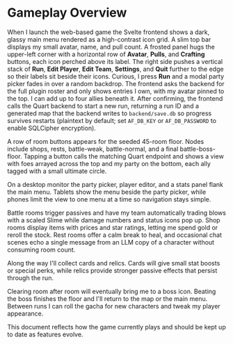 # Gameplay Overview

When I launch the web-based game the Svelte frontend shows a dark, glassy main menu rendered as a high-contrast icon grid. A slim top bar displays my small avatar, name, and pull count. A frosted panel hugs the upper-left corner with a horizontal row of **Avatar**, **Pulls**, and **Crafting** buttons, each icon perched above its label. The right side pushes a vertical stack of **Run**, **Edit Player**, **Edit Team**, **Settings**, and **Quit** further to the edge so their labels sit beside their icons. Curious, I press **Run** and a modal party picker fades in over a random backdrop. The frontend asks the backend for the full plugin roster and only shows entries I own, with my avatar pinned to the top. I can add up to four allies beneath it. After confirming, the frontend calls the Quart backend to start a new run, returning a run ID and a generated map that the backend writes to `backend/save.db` so progress survives restarts (plaintext by default; set `AF_DB_KEY` or `AF_DB_PASSWORD` to enable SQLCipher encryption).

A row of room buttons appears for the seeded 45-room floor. Nodes include shops, rests, battle-weak, battle-normal, and a final battle-boss-floor. Tapping a button calls the matching Quart endpoint and shows a view with foes arrayed across the top and my party on the bottom, each ally tagged with a small ultimate circle.

On a desktop monitor the party picker, player editor, and a stats panel flank the main menu. Tablets show the menu beside the party picker, while phones limit the view to one menu at a time so navigation stays simple.

Battle rooms trigger passives and have my team automatically trading blows with a scaled Slime while damage numbers and status icons pop up. Shop rooms display items with prices and star ratings, letting me spend gold or reroll the stock. Rest rooms offer a calm break to heal, and occasional chat scenes echo a single message from an LLM copy of a character without consuming room count.

Along the way I'll collect cards and relics. Cards will give small stat boosts or special perks, while relics provide stronger passive effects that persist through the run.

Clearing room after room will eventually bring me to a boss icon. Beating the boss finishes the floor and I'll return to the map or the main menu. Between runs I can roll the gacha for new characters and tweak my player appearance.

This document reflects how the game currently plays and should be kept up to date as features evolve.
